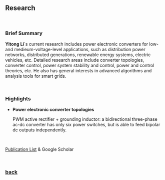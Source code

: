<br />

## Research

<br />

### Brief Summary

**Yitong Li**`s current research includes power electronic converters for low- and medieum-voltage-level applications, such as distribution power networks, distributed generations, renewable energy systems, electric vehicles, etc. Detailed research areas include converter topologies, converter control, power system stability and control, power and control theories, etc. He also has general interests in advanced algorithms and analysis tools for smart grids.

<br />

### Highlights

* **Power electronic converter topologies**

    PWM active rectifier + grounding inductor: a bidirectional three-phase ac-dc converter has only six power switches, but is able to feed bipolar dc outputs independently.

<br />

[Publication List](https://yt-li.github.io/publication) & Google Scholar

<br />

### [back](https://yt-li.github.io/)
